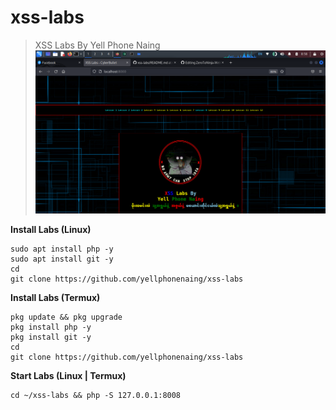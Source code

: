 # xss-labs
> XSS Labs By Yell Phone Naing
![XSS LAbs](https://raw.githubusercontent.com/yellphonenaing/xss-labs/main/Screenshot_2023-02-06_08_58_22.png)

**Install Labs (Linux)**
```
sudo apt install php -y
sudo apt install git -y
cd
git clone https://github.com/yellphonenaing/xss-labs
```

**Install Labs (Termux)**
```
pkg update && pkg upgrade
pkg install php -y
pkg install git -y
cd
git clone https://github.com/yellphonenaing/xss-labs
```

**Start Labs (Linux | Termux)**
```
cd ~/xss-labs && php -S 127.0.0.1:8008
```
